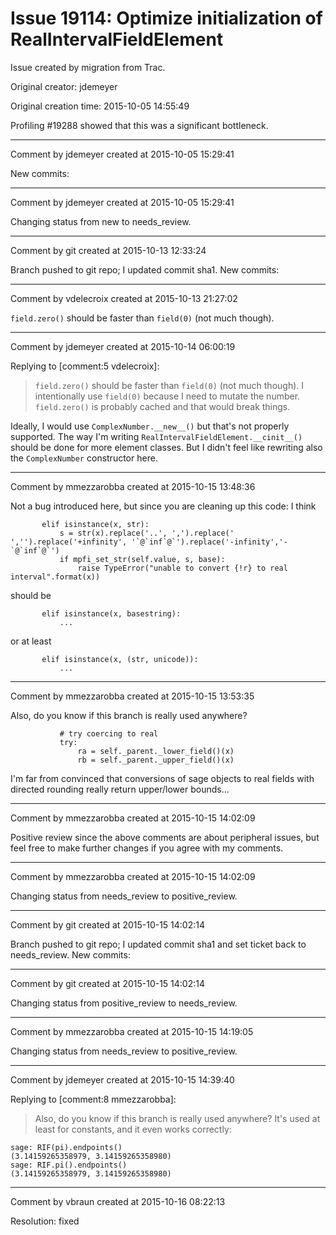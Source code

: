 # Issue 19114: Optimize initialization of RealIntervalFieldElement

Issue created by migration from Trac.

Original creator: jdemeyer

Original creation time: 2015-10-05 14:55:49

Profiling #19288 showed that this was a significant bottleneck.


---

Comment by jdemeyer created at 2015-10-05 15:29:41

New commits:


---

Comment by jdemeyer created at 2015-10-05 15:29:41

Changing status from new to needs_review.


---

Comment by git created at 2015-10-13 12:33:24

Branch pushed to git repo; I updated commit sha1. New commits:


---

Comment by vdelecroix created at 2015-10-13 21:27:02

`field.zero()` should be faster than `field(0)` (not much though).


---

Comment by jdemeyer created at 2015-10-14 06:00:19

Replying to [comment:5 vdelecroix]:
> `field.zero()` should be faster than `field(0)` (not much though).
I intentionally use `field(0)` because I need to mutate the number. `field.zero()` is probably cached and that would break things.

Ideally, I would use `ComplexNumber.__new__()` but that's not properly supported. The way I'm writing `RealIntervalFieldElement.__cinit__()` should be done for more element classes. But I didn't feel like rewriting also the `ComplexNumber` constructor here.


---

Comment by mmezzarobba created at 2015-10-15 13:48:36

Not a bug introduced here, but since you are cleaning up this code: I think

```
       elif isinstance(x, str):
           s = str(x).replace('..', ',').replace(' ','').replace('+infinity', '`@`inf`@`').replace('-infinity','-`@`inf`@`')
           if mpfi_set_str(self.value, s, base):
               raise TypeError("unable to convert {!r} to real interval".format(x))
```

should be

```
       elif isinstance(x, basestring):
           ...
```

or at least

```
       elif isinstance(x, (str, unicode)):
           ...
```



---

Comment by mmezzarobba created at 2015-10-15 13:53:35

Also, do you know if this branch is really used anywhere?

```
           # try coercing to real
           try:
               ra = self._parent._lower_field()(x)
               rb = self._parent._upper_field()(x)
```

I'm far from convinced that conversions of sage objects to real fields with directed rounding really return upper/lower bounds...


---

Comment by mmezzarobba created at 2015-10-15 14:02:09

Positive review since the above comments are about peripheral issues, but feel free to make further changes if you agree with my comments.


---

Comment by mmezzarobba created at 2015-10-15 14:02:09

Changing status from needs_review to positive_review.


---

Comment by git created at 2015-10-15 14:02:14

Branch pushed to git repo; I updated commit sha1 and set ticket back to needs_review. New commits:


---

Comment by git created at 2015-10-15 14:02:14

Changing status from positive_review to needs_review.


---

Comment by mmezzarobba created at 2015-10-15 14:19:05

Changing status from needs_review to positive_review.


---

Comment by jdemeyer created at 2015-10-15 14:39:40

Replying to [comment:8 mmezzarobba]:
> Also, do you know if this branch is really used anywhere?
It's used at least for constants, and it even works correctly:

```
sage: RIF(pi).endpoints()
(3.14159265358979, 3.14159265358980)
sage: RIF.pi().endpoints()
(3.14159265358979, 3.14159265358980)
```



---

Comment by vbraun created at 2015-10-16 08:22:13

Resolution: fixed
